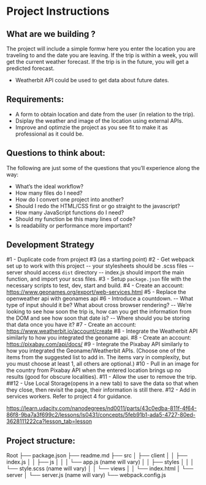# Project Instructions

## What are we building ?

The project will include a simple formw here you enter the location you are traveling to and the date you are leaving. If the trip is within a week, you will get the current weather forecast. If the trip is in the future, you will get a predicted forecast.

- Weatherbit API could be used to get data about future dates.

## Requirements:

- A form to obtain location and date from the user (in relation to the trip).
- Dsiplay the weather and image of the location using external APIs.
- Improve and optimzie the project as you see fit to make it as professional as it could be.

## Questions to think about:

The following are just some of the questions that you’ll experience along the way:

- What’s the ideal workflow?
- How many files do I need?
- How do I convert one project into another?
- Should I redo the HTML/CSS first or go straight to the javascript?
- How many JavaScript functions do I need?
- Should my function be this many lines of code?
- Is readability or performance more important?

## Development Strategy

#1 - Duplicate code from project #3 (as a starting point)
#2 - Get webpack set up to work with this project
-- your stylesheets should be .scss files
-- server should access `dist` directory
-- index.js should import the main function, and import your scss files.
#3 - Setup `package.json` file with the necessary scripts to test, dev, start and build.
#4 - Create an account: https://www.geonames.org/export/web-services.html
#5 - Replace the openweather api with geonames api
#6 - Introduce a countdown.
-- What type of input should it be? What about cross browser rendering?
-- We’re looking to see how soon the trip is, how can you get the information from the DOM and see how soon that date is?
-- Where should you be storing that data once you have it?
#7 - Create an account: https://www.weatherbit.io/account/create
#8 - Integrate the Weatherbit API similarly to how you integrated the geoname api.
#8 - Create an account: https://pixabay.com/api/docs/
#9 - Integrate the Pixabay API similarly to how you integrated the Geoname/Weatherbit APIs. (Choose one of the items from the suggested list to add in. The items vary in complexity, but you must choose at least 1, all others are optional.)
#10 - Pull in an image for the country from Pixabay API when the entered location brings up no results (good for obscure localities).
#11 - Allow the user to remove the trip.
##12 - Use Local Storage(opens in a new tab) to save the data so that when they close, then revisit the page, their information is still there.
#12 - Add in services workers. Refer to project 4 for guidance.

https://learn.udacity.com/nanodegrees/nd0011/parts/43c0edba-811f-4f64-86f8-9ba7a3f699c2/lessons/ls0431/concepts/5feb91b1-ada5-4727-80ed-3628111222ca?lesson_tab=lesson

## Project structure:

Root
├── package.json
├── readme.md
├── src
│ ├── client
│ │ ├── index.js
│ │ ├── js
│ │ │ └── app.js (name will vary)
│ │ ├── styles
│ │ │ └── style.scss (name will vary)
│ │ └── views
│ │ └── index.html
│ └── server
│ └── server.js (name will vary)
└── webpack.config.js
